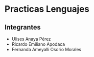 # Practicas Lenguajes
## Integrantes
- Ulises Anaya Pérez
- Ricardo Emiliano Apodaca
- Fernanda Ameyalli Osorio Morales
